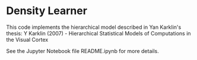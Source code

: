 # Density Learner
This code implements the hierarchical model described in Yan Karklin's thesis:
Y Karklin (2007) - Hierarchical Statistical Models of Computations in the Visual Cortex

See the Jupyter Notebook file README.ipynb for more details.
